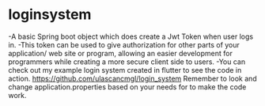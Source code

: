 # loginsystem
-A basic Spring boot object which does create a Jwt Token when user logs in.
-This token can be used to give authorization for other parts of your application/ web site or program,
allowing an easier development for programmers while creating a more secure client side to users.
-You can check out my example login system created in flutter to see the code in action. https://github.com/ulascancmgl/login_system
Remember to look and change application.properties based on your needs for to make the code work.
